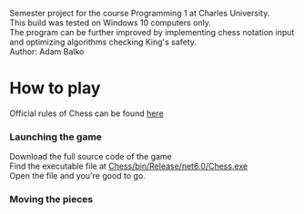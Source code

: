 Semester project for the course Programming 1 at Charles University.  
This build was tested on Windows 10 computers only.  
The program can be further improved by implementing chess notation input and optimizing algorithms checking King's safety.  
Author: Adam Balko  

# How to play

Official rules of Chess can be found [here](https://en.wikipedia.org/wiki/Rules_of_chess#:~:text=Each%20type%20of%20chess%20piece,replaces%20it%20on%20its%20square.)

### Launching the game

Download the full source code of the game  
Find the executable file at <ins>Chess/bin/Release/net6.0/Chess.exe</ins>  
Open the file and you're good to go.

### Moving the pieces
